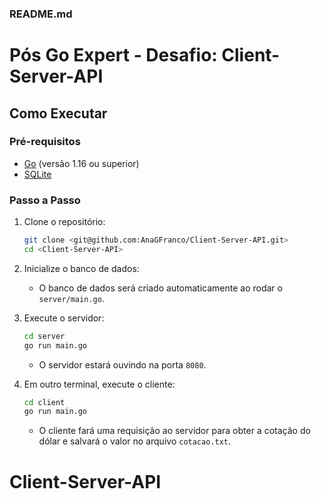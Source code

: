 ### README.md

# Pós Go Expert - Desafio: Client-Server-API

## Como Executar

### Pré-requisitos

- [Go](https://golang.org/doc/install) (versão 1.16 ou superior)
- [SQLite](https://www.sqlite.org/download.html)

### Passo a Passo

1. Clone o repositório:
   ```sh
   git clone <git@github.com:AnaGFranco/Client-Server-API.git>
   cd <Client-Server-API>
   ```

2. Inicialize o banco de dados:
    - O banco de dados será criado automaticamente ao rodar o `server/main.go`.


3. Execute o servidor:
   ```sh
   cd server
   go run main.go
   ```
    - O servidor estará ouvindo na porta `8080`.
   

4. Em outro terminal, execute o cliente:
   ```sh
   cd client
   go run main.go
   ```
    - O cliente fará uma requisição ao servidor para obter a cotação do dólar e salvará o valor no arquivo `cotacao.txt`.


# Client-Server-API
